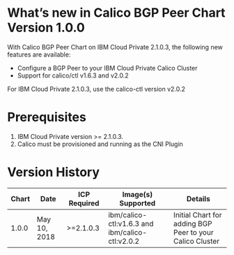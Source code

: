 # What’s new in Calico BGP Peer Chart Version 1.0.0

With Calico BGP Peer Chart on IBM Cloud Private 2.1.0.3, the following new
features are available:

* Configure a BGP Peer to your IBM Cloud Private Calico Cluster
* Support for calico/ctl v1.6.3 and v2.0.2

For IBM Cloud Private 2.1.0.3, use the calico-ctl version v2.0.2

# Prerequisites
1. IBM Cloud Private version >= 2.1.0.3.
2. Calico must be provisioned and running as the CNI Plugin 

# Version History

| Chart | Date        | ICP Required | Image(s) Supported | Details |
| ----- | ----------- | ------------ | ------------------ | ------- |
| 1.0.0 | May 10, 2018| >=2.1.0.3    | ibm/calico-ctl:v1.6.3 and ibm/calico-ctl:v2.0.2 | Initial Chart for adding BGP Peer to your Calico Cluster |
